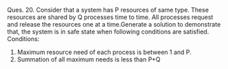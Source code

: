 Ques. 20. Consider that a system has P resources of same type. These resources are shared by Q processes time to time.
All processes request and release the resources one at a time.Generate a solution to demonstrate that,
the system is in safe state when following conditions are satisfied.
Conditions:
1.  Maximum resource need of each process is between 1 and P.
2. Summation of all maximum needs is less than P+Q
